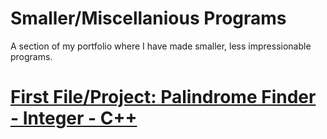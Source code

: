 # Smaller/Miscellanious Programs 
A section of my portfolio where I have made smaller, less impressionable programs.

# [First File/Project: Palindrome Finder - Integer - C++](https://github.com/DerkyJerky32/Misc-and-Smaller-Programs/blob/master/PalindromeFinderInteger.cpp "Derrick Demers - Palindrom (Integer)")
